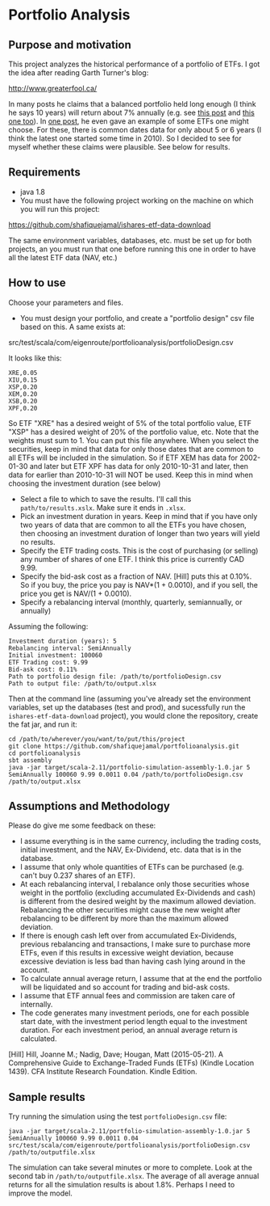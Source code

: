 # Portfolio Analysis

## Purpose and motivation

This project analyzes the historical performance of a portfolio of ETFs. I got the idea after reading Garth Turner's blog:

http://www.greaterfool.ca/

In many posts he claims that a balanced portfolio held long enough (I think he says 10 years) will return about 7% annually (e.g. see [this post](http://www.greaterfool.ca/2014/04/25/planning-6/) and [this one too](http://www.greaterfool.ca/2014/05/15/the-millennial-portfolio/)). In [one post](http://www.greaterfool.ca/2014/11/21/trust-4/), he even gave an example of some ETFs one might choose. For these, there is common dates data for only about 5 or 6 years (I think the latest one started some time in 2010). So I decided to see for myself whether these claims were plausible. See below for results.
 

## Requirements

- java 1.8
- You must have the following project working on the machine on which you will run this project:

https://github.com/shafiquejamal/ishares-etf-data-download

The same environment variables, databases, etc. must be set up for both projects, an you must run that one before running this one in order to have all the latest ETF data (NAV, etc.)

## How to use

Choose your parameters and files.

- You must design your portfolio, and create a "portfolio design" csv file based on this. A same exists at:
 
src/test/scala/com/eigenroute/portfolioanalysis/portfolioDesign.csv
 
It looks like this:

```
XRE,0.05
XIU,0.15
XSP,0.20
XEM,0.20
XSB,0.20
XPF,0.20
```

So ETF "XRE" has a desired weight of 5% of the total portfolio value, ETF "XSP" has a desired weight of 20% of the portfolio value, etc. Note that the weights must sum to 1. You can put this file anywhere. When you select the securities, keep in mind that data for only those dates that are common to all ETFs will be included in the simulation. So if ETF XEM has data for 2002-01-30 and later but ETF XPF has data for only 2010-10-31 and later, then data for earlier than 2010-10-31 will NOT be used. Keep this in mind when choosing the investment duration (see below)    

- Select a file to which to save the results. I'll call this `path/to/results.xslx`. Make sure it ends in `.xlsx`.
- Pick an investment duration in years. Keep in mind that if you have only two years of data that are common to all the ETFs you have chosen, then choosing an investment duration of longer than two years will yield no results.
- Specify the ETF trading costs. This is the cost of purchasing (or selling) any number of shares of one ETF. I think this price is currently CAD 9.99.
- Specify the bid-ask cost as a fraction of NAV. [Hill] puts this at 0.10%. So if you buy, the price you pay is NAV*(1 + 0.0010), and if you sell, the price you get is NAV/(1 + 0.0010).
- Specify a rebalancing interval (monthly, quarterly, semiannually, or annually)

Assuming the following:

```
Investment duration (years): 5
Rebalancing interval: SemiAnnually
Initial investment: 100060
ETF Trading cost: 9.99
Bid-ask cost: 0.11%
Path to portfolio design file: /path/to/portfolioDesign.csv
Path to output file: /path/to/output.xlsx
```

Then at the command line (assuming you've already set the environment variables, set up the databases (test and prod), and sucessfully run the `ishares-etf-data-download` project), you would clone the repository, create the fat jar, and run it:                                                 
                                                 
```
cd /path/to/wherever/you/want/to/put/this/project
git clone https://github.com/shafiquejamal/portfolioanalysis.git
cd portfolioanalysis
sbt assembly
java -jar target/scala-2.11/portfolio-simulation-assembly-1.0.jar 5 SemiAnnually 100060 9.99 0.0011 0.04 /path/to/portfolioDesign.csv /path/to/output.xlsx
```                                                 

## Assumptions and Methodology

Please do give me some feedback on these:

- I assume everything is in the same currency, including the trading costs, initial investment, and the NAV, Ex-Dividend, etc. data that is in the database.
- I assume that only whole quantities of ETFs can be purchased (e.g. can't buy 0.237 shares of an ETF).
- At each rebalancing interval, I rebalance only those securities whose weight in the portfolio (excluding accumulated Ex-Dividends and cash) is different from the desired weight by the maximum allowed deviation. Rebalancing the other securities might cause the new weight after rebalancing to be different by more than the maximum allowed deviation.
- If there is enough cash left over from accumulated Ex-Dividends, previous rebalancing and transactions, I make sure to purchase more ETFs, even if this results in excessive weight deviation, because excessive deviation is less bad than having cash lying around in the account.
- To calculate annual average return, I assume that at the end the portfolio will be liquidated and so account for trading and bid-ask costs.
- I assume that ETF annual fees and commission are taken care of internally.
- The code generates many investment periods, one for each possible start date, with the investment period length equal to the investment duration. For each investment period, an annual average return is calculated.  

[Hill] Hill, Joanne M.; Nadig, Dave; Hougan, Matt (2015-05-21). A Comprehensive Guide to Exchange-Traded Funds (ETFs) (Kindle Location 1439). CFA Institute Research Foundation. Kindle Edition.  

## Sample results

Try running the simulation using the test `portfolioDesign.csv` file:

```
java -jar target/scala-2.11/portfolio-simulation-assembly-1.0.jar 5 SemiAnnually 100060 9.99 0.0011 0.04 src/test/scala/com/eigenroute/portfolioanalysis/portfolioDesign.csv /path/to/outputfile.xlsx
```

The simulation can take several minutes or more to complete. Look at the second tab in `/path/to/outputfile.xlsx`. The average of all average annual returns for all the simulation results is about 1.8%. Perhaps I need to improve the model. 
